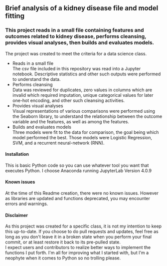 ## Brief analysis of a kidney disease file and model fitting
### This project reads in a small file containing features and outcomes related to kidney disease, performs cleansing, provides visual analyses, then builds and evaluates models.

The project was created to meet the criteria for a data science class. <br>
+ Reads in a small file <br>
	The csv file included in this repository was read into a Jupyter notebook. Descriptive statistics and other such outputs were performed to understand the data. <br>
+ Performs cleansing <br>
	Data was reviewed for duplicates, zero values in columns which are invalid which required imputation, unique categorical values for later one-hot encoding, and other such cleansing activities.  <br>
+ Provides visual analyses <br>
	Visual representations of various comparisons were performed using the Seaborn library, to understand the relationship between the outcome variable and the features, as well as among the features. <br>
+ Builds and evaluates models <br>
	Three models were fit to the data for comparison, the goal being which model performed the best. Those models were Logistic Regression, SVM, and a recurrent neural-network (RNN). <br>

#### Installation
This is basic Python code so you can use whatever tool you want that executes Python. I choose Anaconda running JupyterLab Version 4.0.9 <br>
#### Known issues
At the time of this Readme creation, there were no known issues. However as libraries are updated and functions deprecated, you may encounter errors and warnings.
#### Disclaimer
As this project was created for a specific class, it is not my intention to keep this up-to-date. If you choose to do pull requests and updates, feel free as long as you don't leave it in a broken state when you perform your final commit, or at least restore it back to its pre-pulled state. <br>
I expect users and contributors to realize better ways to implement the functions I put forth. I'm all for improving what I started with, but I'm a neophyte when it comes to Python so no trolling please.
  
